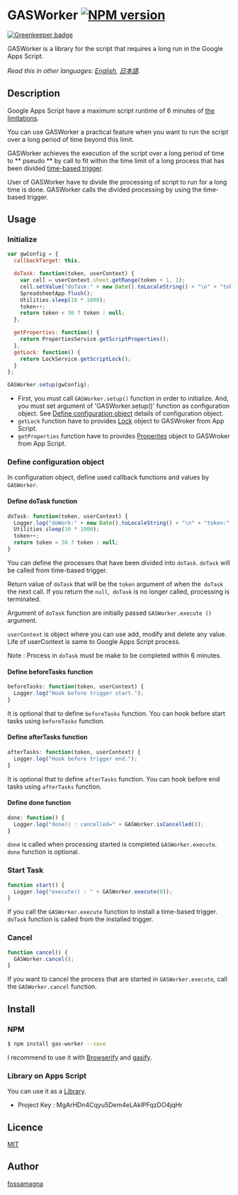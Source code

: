 GASWorker
[![NPM version][npm-image]][npm-url]
====

[![Greenkeeper badge](https://badges.greenkeeper.io/fossamagna/gasworker.svg)](https://greenkeeper.io/)

GASWorker is a library for the script that requires a long run in the Google Apps Script.

*Read this in other languages: [English](README.md), [日本語](README.ja.md).*

## Description

Google Apps Script have a maximum script runtime of 6 minutes of [the limitations](https://developers.google.com/apps-script/guides/services/quotas#current_limitations).

You can use GASWorker a practical feature when you want to run the script over a long period of time beyond this limit.

GASWorker achieves the execution of the script over a long period of time to ** pseudo ** by call to fit within the time limit of a long process that has been divided [time-based trigger](https://developers.google.com/apps-script/guides/triggers/installable#time-driven_triggers).

User of GASWorker have to divide the processing of script to run for a long time is done.
GASWorker calls the divided processing by using the time-based trigger.

## Usage

### Initialize

```javascript
var gwConfig = {
  callbackTarget: this,

  doTask: function(token, userContext) {
    var cell = userContext.sheet.getRange(token + 1, 1);
    cell.setValue("doTask:" + new Date().toLocaleString() + "\n" + "token:" + token);
    SpreadsheetApp.flush();
    Utilities.sleep(10 * 1000);
    token++;
    return token < 30 ? token : null;
  },

  getProperties: function() {
    return PropertiesService.getScriptProperties();
  },
  getLock: function() {
    return LockService.getScriptLock();
  }
};

GASWorker.setup(gwConfig);
```
* First, you must call `GASWorker.setup()` function in order to initialize. And, you must set argument of 'GASWorker.setup()' function as configuration object.
See [Define configuration object](#configObject) details of configuration object.
* `getLock` function have to provides [Lock](https://developers.google.com/apps-script/reference/lock/lock) object to GASWroker from App Script.
* `getProperties` function have to provides [Properites](https://developers.google.com/apps-script/reference/properties/) object to GASWroker from App Script.

### <a name="configObject"> Define configuration object

In configuration object, define used callback functions and values by `GASWorker`.

#### Define doTask function

```javascript
doTask: function(token, userContext) {
  Logger.log("doWork:" + new Date().toLocaleString() + "\n" + "token:" + token);
  Utilities.sleep(10 * 1000);
  token++;
  return token < 30 ? token : null;
}
```

You can define the processes that have been divided into `doTask`.
`doTask` will be called from time-based trigger.

Return value of `doTask` that will be the `token` argument of when the` doTask` the next call.
If you return the `null`,` doTask` is no longer called, processing is terminated.

Argument of `doTask` function are initially passed `GASWorker.execute ()` argument.

`userContext` is object where you can use add, modify and delete any value.
Life of userContext is same to Google Apps Script process.

Note : Process in `doTask` must be make to be completed within 6 minutes.

#### Define beforeTasks function

```javascript
beforeTasks: function(token, userContext) {
  Logger.log("Hook before trigger start.");
}
```

It is optional that to define `beforeTasks` function.
You can hook before start tasks using `beforeTasks` function.

#### Define afterTasks function

```javascript
afterTasks: function(token, userContext) {
  Logger.log("Hook before trigger end.");
}
```

It is optional that to define `afterTasks` function.
You can hook before end tasks using `afterTasks` function.

#### Define done function

```javascript
done: function() {
  Logger.log("done() : cancelled=" + GASWorker.isCancelled());
}
```

`done` is called when processing started is completed `GASWorker.execute`.
`done` function is optional.

### Start Task

```javascript
function start() {
  Logger.log("execute() : " + GASWorker.execute(0));
}
```

If you call the `GASWorker.execute` function to install a time-based trigger.
`doTask` function is called from the installed trigger.

### Cancel

```javascript
function cancel() {
  GASWorker.cancel();
}
```

If you want to cancel the process that are started in `GASWorker.execute`, call the `GASWorker.cancel` function.

## Install

### NPM

```sh
$ npm install gas-worker --save
```

I recommend to use it with [Browserify](http://browserify.org/ga) and [gasify](https://www.npmjs.com/package/gasify).

### Library on Apps Script

You can use it as a [Library](https://developers.google.com/apps-script/guide_libraries).

* Project Key : MgArHDn4Cqyu5Dem4eLAklPFqzDO4jqHr

## Licence

[MIT](LICENCE.txt)

## Author

[fossamagna](https://github.com/fossamagna)

[npm-image]: https://badge.fury.io/js/gasworker.svg
[npm-url]: https://npmjs.org/package/gasworker
